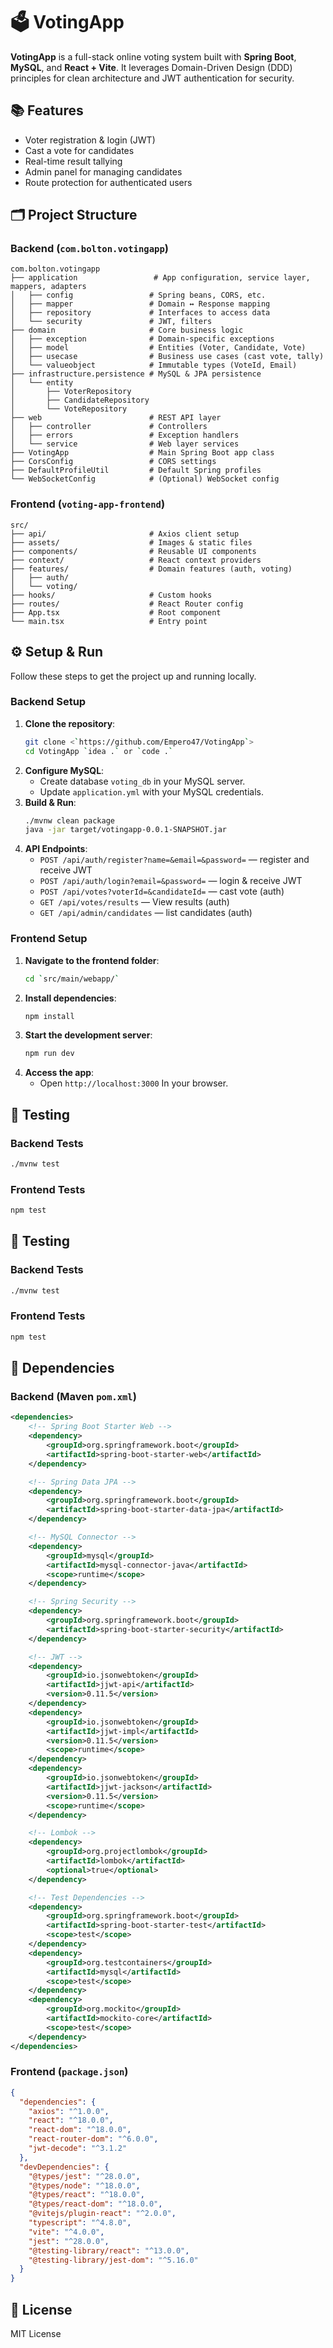 # 🗳️ VotingApp

**VotingApp** is a full-stack online voting system built with **Spring Boot**, **MySQL**, and **React + Vite**. It leverages Domain-Driven Design (DDD) principles for clean architecture and JWT authentication for security.

## 📚 Features

- Voter registration & login (JWT)
- Cast a vote for candidates
- Real-time result tallying
- Admin panel for managing candidates
- Route protection for authenticated users

## 🗂️ Project Structure

### Backend (`com.bolton.votingapp`)

```
com.bolton.votingapp
├── application                 # App configuration, service layer, mappers, adapters
│   ├── config                 # Spring beans, CORS, etc.
│   ├── mapper                 # Domain ↔ Response mapping
│   ├── repository             # Interfaces to access data
│   └── security               # JWT, filters
├── domain                     # Core business logic
│   ├── exception              # Domain-specific exceptions
│   ├── model                  # Entities (Voter, Candidate, Vote)
│   ├── usecase                # Business use cases (cast vote, tally)
│   └── valueobject            # Immutable types (VoteId, Email)
├── infrastructure.persistence # MySQL & JPA persistence
│   └── entity
│       ├── VoterRepository
│       ├── CandidateRepository
│       └── VoteRepository
├── web                        # REST API layer
│   ├── controller             # Controllers
│   ├── errors                 # Exception handlers
│   └── service                # Web layer services
├── VotingApp                  # Main Spring Boot app class
├── CorsConfig                 # CORS settings
├── DefaultProfileUtil         # Default Spring profiles
└── WebSocketConfig            # (Optional) WebSocket config
```

### Frontend (`voting-app-frontend`)

```
src/
├── api/                       # Axios client setup
├── assets/                    # Images & static files
├── components/                # Reusable UI components
├── context/                   # React context providers
├── features/                  # Domain features (auth, voting)
│   ├── auth/
│   └── voting/
├── hooks/                     # Custom hooks
├── routes/                    # React Router config
├── App.tsx                    # Root component
└── main.tsx                   # Entry point
```

## ⚙️ Setup & Run

Follow these steps to get the project up and running locally.

### Backend Setup

1. **Clone the repository**:
   ```bash
   git clone <`https://github.com/Empero47/VotingApp`>
   cd VotingApp `idea .` or `code .`
   ```
2. **Configure MySQL**:
    - Create database `voting_db` in your MySQL server.
    - Update `application.yml` with your MySQL credentials.
3. **Build & Run**:
   ```bash
   ./mvnw clean package
   java -jar target/votingapp-0.0.1-SNAPSHOT.jar
   ```
4. **API Endpoints**:
    - `POST /api/auth/register?name=&email=&password=` — register and receive JWT
    - `POST /api/auth/login?email=&password=` — login & receive JWT
    - `POST /api/votes?voterId=&candidateId=` — cast vote (auth)
    - `GET /api/votes/results` — View results (auth)
    - `GET /api/admin/candidates` — list candidates (auth)

### Frontend Setup

1. **Navigate to the frontend folder**:
   ```bash
   cd `src/main/webapp/`
   ```
2. **Install dependencies**:
   ```bash
   npm install
   ```
3. **Start the development server**:
   ```bash
   npm run dev
   ```
4. **Access the app**:
    - Open `http://localhost:3000` In your browser.

## 🧪 Testing

### Backend Tests

```bash
./mvnw test
```

### Frontend Tests

```bash
npm test
```

## 🧪 Testing

### Backend Tests

```bash
./mvnw test
```

### Frontend Tests

```bash
npm test
```

## 📑 Dependencies

### Backend (Maven `pom.xml`)

```xml
<dependencies>
    <!-- Spring Boot Starter Web -->
    <dependency>
        <groupId>org.springframework.boot</groupId>
        <artifactId>spring-boot-starter-web</artifactId>
    </dependency>

    <!-- Spring Data JPA -->
    <dependency>
        <groupId>org.springframework.boot</groupId>
        <artifactId>spring-boot-starter-data-jpa</artifactId>
    </dependency>

    <!-- MySQL Connector -->
    <dependency>
        <groupId>mysql</groupId>
        <artifactId>mysql-connector-java</artifactId>
        <scope>runtime</scope>
    </dependency>

    <!-- Spring Security -->
    <dependency>
        <groupId>org.springframework.boot</groupId>
        <artifactId>spring-boot-starter-security</artifactId>
    </dependency>

    <!-- JWT -->
    <dependency>
        <groupId>io.jsonwebtoken</groupId>
        <artifactId>jjwt-api</artifactId>
        <version>0.11.5</version>
    </dependency>
    <dependency>
        <groupId>io.jsonwebtoken</groupId>
        <artifactId>jjwt-impl</artifactId>
        <version>0.11.5</version>
        <scope>runtime</scope>
    </dependency>
    <dependency>
        <groupId>io.jsonwebtoken</groupId>
        <artifactId>jjwt-jackson</artifactId>
        <version>0.11.5</version>
        <scope>runtime</scope>
    </dependency>

    <!-- Lombok -->
    <dependency>
        <groupId>org.projectlombok</groupId>
        <artifactId>lombok</artifactId>
        <optional>true</optional>
    </dependency>

    <!-- Test Dependencies -->
    <dependency>
        <groupId>org.springframework.boot</groupId>
        <artifactId>spring-boot-starter-test</artifactId>
        <scope>test</scope>
    </dependency>
    <dependency>
        <groupId>org.testcontainers</groupId>
        <artifactId>mysql</artifactId>
        <scope>test</scope>
    </dependency>
    <dependency>
        <groupId>org.mockito</groupId>
        <artifactId>mockito-core</artifactId>
        <scope>test</scope>
    </dependency>
</dependencies>
```

### Frontend (`package.json`)

```json
{
  "dependencies": {
    "axios": "^1.0.0",
    "react": "^18.0.0",
    "react-dom": "^18.0.0",
    "react-router-dom": "^6.0.0",
    "jwt-decode": "^3.1.2"
  },
  "devDependencies": {
    "@types/jest": "^28.0.0",
    "@types/node": "^18.0.0",
    "@types/react": "^18.0.0",
    "@types/react-dom": "^18.0.0",
    "@vitejs/plugin-react": "^2.0.0",
    "typescript": "^4.8.0",
    "vite": "^4.0.0",
    "jest": "^28.0.0",
    "@testing-library/react": "^13.0.0",
    "@testing-library/jest-dom": "^5.16.0"
  }
}
```

## 📄 License

MIT License

